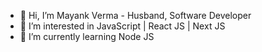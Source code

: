 - 👋 Hi, I’m Mayank Verma - Husband, Software Developer
- 👀 I’m interested in JavaScript | React JS | Next JS
- 🌱 I’m currently learning Node JS

<!---
mayank0401/mayank0401 is a ✨ special ✨ repository because its `README.md` (this file) appears on your GitHub profile.
You can click the Preview link to take a look at your changes.
--->

